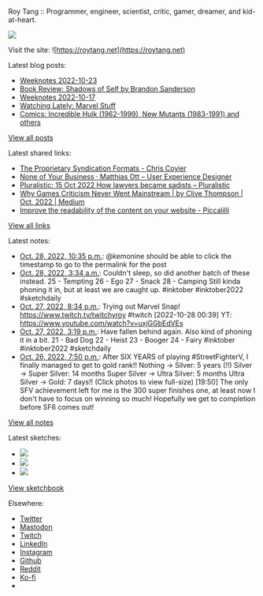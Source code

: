 Roy Tang :: Programmer, engineer, scientist, critic, gamer, dreamer, and kid-at-heart.

![](https://roytang.net/static/img/profile.jpg)

Visit the site: ![https://roytang.net](https://roytang.net)

Latest blog posts:

- [Weeknotes 2022-10-23](https://roytang.net/2022/10/weeknotes-10-23/)
- [Book Review: Shadows of Self by Brandon Sanderson](https://roytang.net/2022/10/shadows-of-self/)
- [Weeknotes 2022-10-17](https://roytang.net/2022/10/weeknotes-10-17/)
- [Watching Lately: Marvel Stuff](https://roytang.net/2022/10/watching-lately-marvel/)
- [Comics: Incredible Hulk (1962-1999), New Mutants (1983-1991) and others](https://roytang.net/2022/10/incredible-hulk-new-mutants/)

[View all posts](https://roytang.net/blog)

Latest shared links:

- [The Proprietary Syndication Formats - Chris Coyier](https://roytang.net/2022/10/408c74fdb3a142f0f698bae278a54a97/)
- [None of Your Business · Matthias Ott – User Experience Designer](https://roytang.net/2022/10/f3b8eb608b5e8cad7bfffd831868df20/)
- [Pluralistic: 15 Oct 2022 How lawyers became sadists – Pluralistic](https://roytang.net/2022/10/968f6f5a6eaf8938cce907ddcb654e79/)
- [Why Games Criticism Never Went Mainstream | by Clive Thompson | Oct, 2022 | Medium](https://roytang.net/2022/10/a179b950608b3e74159a5a28e7c1b316/)
- [Improve the readability of the content on your website - Piccalilli](https://roytang.net/2022/10/ecf31cd54996594df7a5c7c158d14a98/)

[View all links](https://roytang.net/links)

Latest notes:

- [Oct. 28, 2022, 10:35 p.m.](https://roytang.net/2022/10/109246398128230786/): @kemonine should be able to click the timestamp to go to the permalink for the post
- [Oct. 28, 2022, 3:34 a.m.](https://roytang.net/2022/10/inktober2022_25_26_27_28/): Couldn&#x27;t sleep, so did another batch of these instead. 25 - Tempting 26 - Ego 27 - Snack 28 - Camping Still kinda phoning it in, but at least we are caught up. #inktober #inktober2022 #sketchdaily
- [Oct. 27, 2022, 8:34 p.m.](https://roytang.net/2022/10/1585610936563519493/): Trying out Marvel Snap! https://www.twitch.tv/twitchyroy #twitch [2022-10-28 00:39] YT: https://www.youtube.com/watch?v=uxjGGbEdVEs
- [Oct. 27, 2022, 3:19 p.m.](https://roytang.net/2022/10/inktober2022_21_22_23_24/): Have fallen behind again. Also kind of phoning it in a bit. 21 - Bad Dog 22 - Heist 23 - Booger 24 - Fairy #inktober #inktober2022 #sketchdaily
- [Oct. 26, 2022, 7:50 p.m.](https://roytang.net/2022/10/1585237402192601089/): After SIX YEARS of playing #StreetFighterV, I finally managed to get to gold rank!! Nothing -&gt; Silver: 5 years (!!) Silver -&gt; Super Silver: 14 months Super Silver -&gt; Ultra Silver: 5 months Ultra Silver -&gt; Gold: 7 days!! (Click photos to view full-size) [19:50] The only SFV achievement left for me is the 300 super finishes one, at least now I don&#x27;t have to focus on winning so much! Hopefully we get to completion before SF6 comes out!

[View all notes](https://roytang.net/notes)

Latest sketches:


- ![](https://roytang.net/media/cache/2e/b0/2eb012c0abce2c9482fa877ddd04250f.jpg)
- ![](https://roytang.net/media/cache/b7/75/b77545f5cce7f44a4c517ffbd6799671.jpg)
- ![](https://roytang.net/media/cache/d1/88/d188e407aad4e493f00505944f6bec3e.jpg)

[View sketchbook](https://roytang.net/albums/sketchbook)


Elsewhere:

- [Twitter](https://twitter.com/roytang)
- [Mastodon](https://indieweb.social/@roytang)
- [Twitch](https://twitch.tv/twitchyroy)
- [LinkedIn](https://www.linkedin.com/in/roytang)
- [Instagram](https://instagram.com/roytang0400)
- [Github](https://github.com/roytang)
- [Reddit](https://reddit.com/u/hungryroy)
- [Ko-fi](https://ko-fi.com/roytang)
- [](mailto:hello@roytang.net)